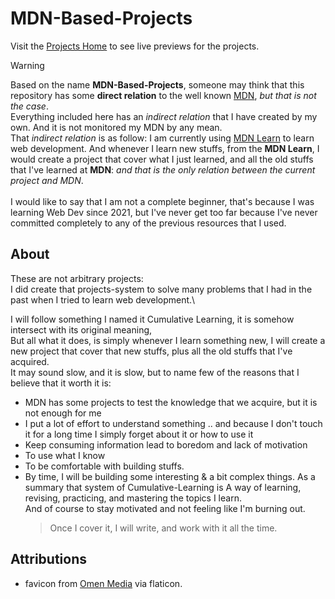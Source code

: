 # MDN-Based-Projects

Visit the [Projects Home](https://youssef-el-atmani.github.io/MDN-Based-Projects/index.html) to see live previews for the projects.

> [!WARNING]
> Based on the name **MDN-Based-Projects**, someone may think that this repository has some **direct relation** to the well known [MDN](https://developer.mozilla.org/en-US/), _but that is not the case_.\
> Everything included here has an _indirect relation_ that I have created by my own. And it is not monitored my MDN by any mean.
> \
> That _indirect relation_ is as follow:
> I am currently using [MDN Learn](https://developer.mozilla.org/en-US/docs/Learn_web_development) to learn web development.
> And whenever I learn new stuffs, from the **MDN Learn**, I would create a project that cover what I just learned, and all the old stuffs that I've learned at **MDN**: _and that is the only relation between the current project and MDN_.\
> \
> I would like to say that I am not a complete beginner, that's because I was learning Web Dev since 2021, but I've never get too far because I've never committed completely to any of the previous resources that I used.

## About

These are not arbitrary projects:\
I did create that projects-system to solve many problems that I had in the past when I tried to learn web development.\

I will follow something I named it Cumulative Learning, it is somehow intersect with its original meaning,\
But all what it does, is simply whenever I learn something new, I will create a new project that cover that new stuffs, plus all the old stuffs that I've acquired.\
It may sound slow, and it is slow, but to name few of the reasons that I believe that it worth it is:

- MDN has some projects to test the knowledge that we acquire, but it is not enough for me
- I put a lot of effort to understand something .. and because I don't touch it for a long time I simply forget about it or how to use it
- Keep consuming information lead to boredom and lack of motivation
- To use what I know
- To be comfortable with building stuffs.
- By time, I will be building some interesting & a bit complex things.
  As a summary that system of Cumulative-Learning is A way of learning, revising, practicing, and mastering the topics I learn.\
  And of course to stay motivated and not feeling like I'm burning out.
  > Once I cover it, I will write, and work with it all the time.

## Attributions

- favicon from [Omen Media](https://www.flaticon.com/fr/icone-gratuite/lettre-m_6821379?term=m&page=1&position=43&origin=search&related_id=6821379) via flaticon.
